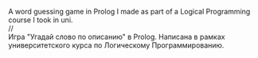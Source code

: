 A word guessing game in Prolog I made as part of a Logical Programming course I took in uni.<br >
//<br >
Игра "Угадай слово по описанию" в Prolog. Написана в рамках университетского курса по Логическому Программированию.
